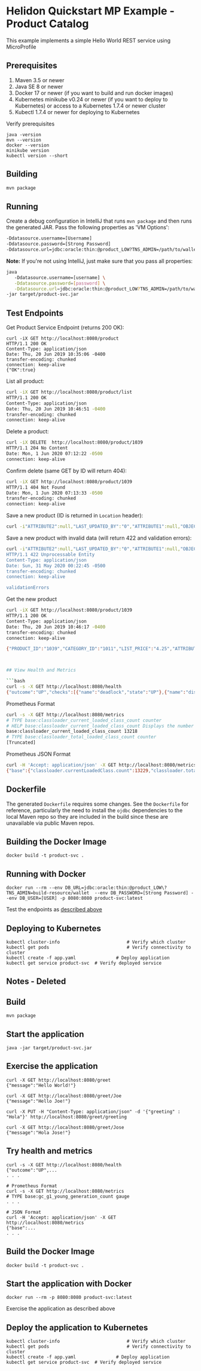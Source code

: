 
# Helidon Quickstart MP Example - Product Catalog

This example implements a simple Hello World REST service using MicroProfile

## Prerequisites

1. Maven 3.5 or newer
2. Java SE 8 or newer
3. Docker 17 or newer (if you want to build and run docker images)
4. Kubernetes minikube v0.24 or newer (if you want to deploy to Kubernetes)
   or access to a Kubernetes 1.7.4 or newer cluster
5. Kubectl 1.7.4 or newer for deploying to Kubernetes

Verify prerequisites
```
java -version
mvn --version
docker --version
minikube version
kubectl version --short
```
## Building

```bash
mvn package
```

## Running

Create a debug configuration in IntelliJ that runs `mvn package` and then runs the generated JAR. Pass the following properties as 'VM Options':

```bash
-Ddatasource.username=[Username]
-Ddatasource.password=[Strong Password]
-Ddatasource.url=jdbc:oracle:thin:@product_LOW?TNS_ADMIN=/path/to/wallet
```

**Note:** If you're not using IntelliJ, just make sure that you pass all properties:
 
 ```bash
java 
    -Ddatasource.username=[username] \
    -Ddatasource.password=[password] \
    -Ddatasource.url=jdbc:oracle:thin:@product_LOW?TNS_ADMIN=/path/to/wallet \
-jar target/product-svc.jar
```

## Test Endpoints

Get Product Service Endpoint (returns 200 OK):

```
curl -iX GET http://localhost:8080/product                                                                                                                                                    
HTTP/1.1 200 OK
Content-Type: application/json
Date: Thu, 20 Jun 2019 10:35:06 -0400
transfer-encoding: chunked
connection: keep-alive
{"OK":true}                                                          
```

List all product:

```bash
curl -iX GET http://localhost:8080/product/list                                                                                                                                               
HTTP/1.1 200 OK
Content-Type: application/json
Date: Thu, 20 Jun 2019 10:46:51 -0400
transfer-encoding: chunked
connection: keep-alive

```

Delete a product:

```bash
curl -iX DELETE  http://localhost:8080/product/1039                                                                                                                
HTTP/1.1 204 No Content
Date: Mon, 1 Jun 2020 07:12:22 -0500
connection: keep-alive
```

Confirm delete (same GET by ID will return 404):

```bash
curl -iX GET http://localhost:8080/product/1039
HTTP/1.1 404 Not Found
Date: Mon, 1 Jun 2020 07:13:33 -0500
transfer-encoding: chunked
connection: keep-alive
```

Save a new product (ID is returned in `Location` header):

```bash
curl -i"ATTRIBUTE2":null,"LAST_UPDATED_BY":"0","ATTRIBUTE1":null,"OBJECT_VERSION_ID":"1","MIN_PRICE":"2.99","PARENT_CATEGORY_ID":"1002","CREATION_DATE":"2014-12-03","PRODUCT_ID":"1039","PRODUCT_NAME":"Crayola Original Markers - Broad Line, Classic Colors","LAST_UPDATE_DATE":"2015-12-04","EXTERNAL_URL":"https://objectstorage.us-ashburn-1.oraclecloud.com/n/natdcshjumpstartprod/b/AlphaOffice-images/o/1039-Write-Crayola_Markers.jpg","ATTRIBUTE5":null,"ATTRIBUTE4":null,"ATTRIBUTE_CATEGORY":null,"PRODUCT_STATUS":"AVAILABLE","WARRANTY_PERIOD_MONTHS":"","COST_PRICE":"","TWITTER_TAG":"" }' http://localhost:8080/product/save

```

Save a new product with invalid data (will return 422 and validation errors):

```bash
curl -i"ATTRIBUTE2":null,"LAST_UPDATED_BY":"0","ATTRIBUTE1":null,"OBJECT_VERSION_ID":"1","MIN_PRICE":"2.99","PARENT_CATEGORY_ID":"1002","CREATION_DATE":"2014-12-03","PRODUCT_ID":"1039","PRODUCT_NAME":"Crayola Original Markers - Broad Line, Classic Colors","LAST_UPDATE_DATE":"2015-12-04","EXTERNAL_URL":"https://objectstorage.us-ashburn-1.oraclecloud.com/n/natdcshjumpstartprod/b/AlphaOffice-images/o/1039-Write-Crayola_Markers.jpg","ATTRIBUTE5":null,"ATTRIBUTE4":null,"ATTRIBUTE_CATEGORY":null,"PRODUCT_STATUS":"AVAILABLE","WARRANTY_PERIOD_MONTHS":"","COST_PRICE":"","TWITTER_TAG":"" }' http://localhost:8080/product/save
HTTP/1.1 422 Unprocessable Entity
Content-Type: application/json
Date: Sun, 31 May 2020 00:22:45 -0500
transfer-encoding: chunked
connection: keep-alive

validationErrors
```

Get the new product

```bash
curl -iX GET http://localhost:8080/product/1039                                                                                                                   
HTTP/1.1 200 OK
Content-Type: application/json
Date: Thu, 20 Jun 2019 10:46:17 -0400
transfer-encoding: chunked
connection: keep-alive

{"PRODUCT_ID":"1039","CATEGORY_ID":"1011","LIST_PRICE":"4.25","ATTRIBUTE3":null,"CREATED_BY":"0","ATTRIBUTE2":null,"LAST_UPDATED_BY":"0","ATTRIBUTE1":null,"OBJECT_VERSION_ID":"1","MIN_PRICE":"2.99","PARENT_CATEGORY_ID":"1002","CREATION_DATE":"2014-12-03","PRODUCT_NAME":"Crayola Original Markers - Broad Line, Classic Colors","LAST_UPDATE_DATE":"2015-12-04","EXTERNAL_URL":"https://objectstorage.us-ashburn-1.oraclecloud.com/n/natdcshjumpstartprod/b/AlphaOffice-images/o/1039-Write-Crayola_Markers.jpg","ATTRIBUTE5":null,"ATTRIBUTE4":null,"ATTRIBUTE_CATEGORY":null,"PRODUCT_STATUS":"AVAILABLE","WARRANTY_PERIOD_MONTHS":"","COST_PRICE":"","TWITTER_TAG":"","category_ID":"1011","list_PRICE":"4.25","attribute3":null,"created_BY":"0","attribute2":null,"last_UPDATED_BY":"0","attribute1":null,"object_VERSION_ID":"1","min_PRICE":"2.99","parent_CATEGORY_ID":"1002","creation_DATE":"Tue Dec 02 18:00:00 CST 2014","product_ID":"1039","product_NAME":"Crayola Original Markers - Broad Line, Classic Colors","last_UPDATE_DATE":"Thu Dec 03 18:00:00 CST 2015","external_URL":"https://objectstorage.us-ashburn-1.oraclecloud.com/n/natdcshjumpstartprod/b/AlphaOffice-images/o/1039-Write-Crayola_Markers.jpg","attribute5":null,"attribute4":null,"attribute_CATEGORY":null,"product_STATUS":"AVAILABLE","warranty_PERIOD_MONTHS":"","cost_PRICE":"","twitter_TAG":""}```



## View Health and Metrics

```bash
curl -s -X GET http://localhost:8080/health                                                                                                                                                
{"outcome":"UP","checks":[{"name":"deadlock","state":"UP"},{"name":"diskSpace","state":"UP","data":{"free":"254.50 GB","freeBytes":273264726016,"percentFree":"54.73%","total":"465.02 GB","totalBytes":499313172480}},{"name":"heapMemory","state":"UP","data":{"free":"254.45 MB","freeBytes":266813240,"max":"4.00 GB","maxBytes":4294967296,"percentFree":"98.69%","total":"308.00 MB","totalBytes":322961408}}]}
```

Prometheus Format

```bash
curl -s -X GET http://localhost:8080/metrics                                                                                                                                               
# TYPE base:classloader_current_loaded_class_count counter
# HELP base:classloader_current_loaded_class_count Displays the number of classes that are currently loaded in the Java virtual machine.
base:classloader_current_loaded_class_count 13218
# TYPE base:classloader_total_loaded_class_count counter
[Truncated]
```

Prometheus JSON Format

```bash
curl -H 'Accept: application/json' -X GET http://localhost:8080/metrics                                                                                                                    
{"base":{"classloader.currentLoadedClass.count":13229,"classloader.totalLoadedClass.count":13229,"classloader.totalUnloadedClass.count":0,"cpu.availableProcessors":4,"cpu.systemLoadAverage":3.65185546875,"gc.G1 Old Generation.count":0,"gc.G1 Old Generation.time":0,"gc.G1 Young Generation.count":9,"gc.G1 Young Generation.time":118,"jvm.uptime":556886,"memory.committedHeap":322961408,"memory.maxHeap":4294967296,"memory.usedHeap":58893312,"thread.count":59,"thread.daemon.count":45,"thread.max.count":59},"vendor":{"grpc.requests.count":0,"grpc.requests.meter":{"count":0,"meanRate":0.0,"oneMinRate":0.0,"fiveMinRate":0.0,"fifteenMinRate":0.0},"requests.count":8,"requests.meter":{"count":8,"meanRate":0.014449382373834188,"oneMinRate":0.022447789926396358,"fiveMinRate":0.009851690967428134,"fifteenMinRate":0.005533794777883567}}}
```

## Dockerfile

The generated `Dockerfile` requires some changes. See the `Dockerfile` for reference, particularly the need to install the `ojdbc` dependencies to the local Maven repo so they are included in the build since these are unavailable via public Maven repos. 

## Building the Docker Image

```
docker build -t product-svc .
```

## Running with Docker

```
docker run --rm --env DB_URL=jdbc:oracle:thin:@product_LOW\?TNS_ADMIN=build-resource/wallet  --env DB_PASSWORD=[Strong Password] --env DB_USER=[USER] -p 8080:8080 product-svc:latest
```

Test the endpoints as [described above](#test-endpoints)

## Deploying to Kubernetes

```
kubectl cluster-info                         # Verify which cluster
kubectl get pods                             # Verify connectivity to cluster
kubectl create -f app.yaml               # Deploy application
kubectl get service product-svc  # Verify deployed service
```

## Notes - Deleted

## Build

```
mvn package
```

## Start the application

```
java -jar target/product-svc.jar
```

## Exercise the application

```
curl -X GET http://localhost:8080/greet
{"message":"Hello World!"}

curl -X GET http://localhost:8080/greet/Joe
{"message":"Hello Joe!"}

curl -X PUT -H "Content-Type: application/json" -d '{"greeting" : "Hola"}' http://localhost:8080/greet/greeting

curl -X GET http://localhost:8080/greet/Jose
{"message":"Hola Jose!"}
```

## Try health and metrics

```
curl -s -X GET http://localhost:8080/health
{"outcome":"UP",...
. . .

# Prometheus Format
curl -s -X GET http://localhost:8080/metrics
# TYPE base:gc_g1_young_generation_count gauge
. . .

# JSON Format
curl -H 'Accept: application/json' -X GET http://localhost:8080/metrics
{"base":...
. . .

```

## Build the Docker Image

```
docker build -t product-svc .
```

## Start the application with Docker

```
docker run --rm -p 8080:8080 product-svc:latest
```

Exercise the application as described above

## Deploy the application to Kubernetes

```
kubectl cluster-info                         # Verify which cluster
kubectl get pods                             # Verify connectivity to cluster
kubectl create -f app.yaml               # Deploy application
kubectl get service product-svc  # Verify deployed service
```
